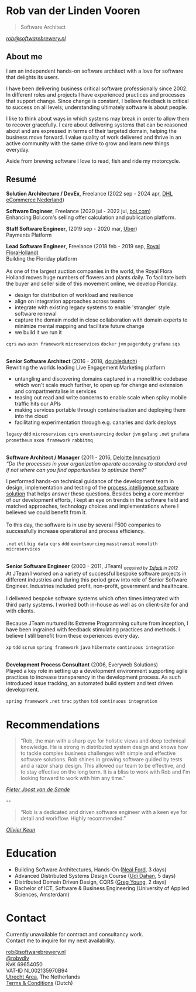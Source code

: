 # Rob van der Linden Vooren

> Software Architect

_[rob@softwarebrewery.nl](mailto:rob@softwarebrewery.nl)_<br/>

## About me
I am an independent hands-on software architect with a love for software that delights its users.

I have been delivering business critical software professionally since 2002. In different roles and projects I have experienced practices and processes that support change. Since change is constant, I believe feedback is critical to success on all levels; understanding ultimately software is about people.

I like to think about ways in which systems may break in order to allow them to recover gracefully. I care about delivering systems that can be reasoned about and are expressed in terms of their targeted domain, helping the business move forward. I value quality of work delivered and thrive in an active community with the same drive to grow and learn new things everyday.

Aside from brewing software I love to read, fish and ride my motorcycle.

## Resumé
**Solution Architecture / DevEx**, Freelance (2022 sep - 2024 apr, [DHL eCommerce Nederland](http://www.dhlecommerce.nl/))<br/>

**Software Engineer**, Freelance (2020 jul - 2022 jul, [bol.com](https://www.bol.com))<br/>
Enhancing Bol.com's selling offer calculation and publication platform.<br/>

**Staff Software Engineer**, (2019 sep - 2020 mar, [Uber](https://www.uber.com))<br/>
Payments Platform<br/>

**Lead Software Engineer**, Freelance (2018 feb - 2019 sep, [Royal FloraHolland](https://www.royalfloraholland.com))<br/>
Building the Floriday platform<br/>
<br/>
As one of the largest auction companies in the world, the Royal Flora Holland moves huge numbers of flowers and plants daily.
To facilitate both the buyer and seller side of this movement online, we develop Floriday.
* design for distribution of workload and resilience
* align on integration approaches across teams
* integrate with existing legacy systems to enable 'strangler' style software renewal
* capture the domain model in close collaboration with domain experts to minimize mental mapping and facilitate future change
* we build it we run it

`cqrs` `aws` `axon framework` `microservices` `docker` `jvm` `pagerduty` `grafana` `sqs`<br/>
<br/>

**Senior Software Architect** (2016 - 2018, [doubledutch](https://www.doubledutch.me))<br/>
Rewriting the worlds leading Live Engagement Marketing platform<br/>
* untangling and discovering domains captured in a monolithic codebase which won't scale much further, to open up for change and extension and compartmentalise in services
* teasing out read and write concerns to enable scale when spiky mobile traffic hits our APIs
* making services portable through containerisation and deploying them into the cloud
* facilitating experimentation through e.g. canaries and dark deploys

`legacy` `ddd` `microservices` `cqrs` `eventsourcing` `docker` `jvm` `golang` `.net` `grafana` `prometheus` `axon framework` `rabbitmq`<br/>
<br/>

**Software Architect / Manager** (2011 - 2016, [Deloitte Innovation](https://www2.deloitte.com/nl/nl/pages/innovatie/topics/innovatie.html))<br/>
_“Do the processes in your organization operate according to standard and if not where can you find opportunities to optimize them?”_

I performed hands-on technical guidance of the development team in design, implementation and testing of the [process intelligence software solution](https://www2.deloitte.com/us/en/pages/operations/solutions/process-efficiency-with-advanced-analytics.html) that helps answer these questions. Besides being a core member of our development efforts, I kept an eye on trends in the software field and matched approaches, technology choices and implementations where I believed we could benefit from it.<br/>
<br/>
To this day, the software is in use by several F500 companies to successfully increase operational and process efficiency.<br/>
<br/>
`.net` `etl` `big data` `cqrs` `ddd` `eventsourcing` `masstransit` `monolith` `microservices`<br/>
<br/>

**Senior Software Engineer** (2003 - 2011, JTeam) _<sub>acquired by [Trifork](http://trifork.nl) in 2012</sub>_<br/>
At JTeam I worked on a variety of successful bespoke software projects in different industries and during this period grew into role of Senior Software Engineer. Industries included profit, non-profit, government and healthcare.<br/>
<br/>
I delivered bespoke software systems which often times integrated with third party systems. I worked both in-house as well as on client-site for and with clients.<br/>
<br/>
Because JTeam nurtured its Extreme Programming culture from inception, I have been ingrained with feedback stimulating practices and methods. I believe I still benefit from these experiences every day.

`xp` `tdd` `scrum` `spring framework` `java` `hibernate` `continuous integration`<br/>
<br/>

**Development Process Consultant** (2006, Everyweb Solutions)<br/>
Played a key role in setting up a development environment supporting agile practices to increase transparency in the development process. As such introduced issue tracking, an automated build system and test driven development.

`spring framework` `.net` `trac` `python` `tdd` `continuous integration`

# Recommendations
> “Rob, the man with a sharp eye for holistic views and deep technical knowledge. He is strong in distributed system design and knows how to tackle complex business challenges with simple and effective software solutions. Rob shines in growing software guided by tests and a razor sharp design. This allowed our team to be effective, and to stay effective on the long term. It is a bliss to work with Rob and I'm looking forward to work with him any time.”

_<a href="https://www.linkedin.com/in/pjvds/">Pieter Joost van de Sande</a>_

--

> “Rob is a dedicated and driven software engineer with a keen eye for detail and workflow. Highly recommended.”

 _<a href="https://www.linkedin.com/in/olivier-keun-8494913/">Olivier Keun</a>_

# Education
* Building Software Architectures, Hands-On ([Neal Ford](http://nealford.com/), 3 days)<br/>
* Advanced Distributed Systems Design Course ([Udi Dahan](http://udidahan.com), 5 days)<br/>
* Distributed Domain Driven Design, CQRS ([Greg Young](https://gregfyoung.wordpress.com), 2 days)<br/>
* Bachelor of ICT, Software & Business Engineering (University of Applied Sciences, Amsterdam)

# Contact
Currently unavailable for contract and consultancy work.<br/>
Contact me to inquire for my next availability.

[rob@softwarebrewery.nl](mailto:rob@softwarebrewery.nl)<br/>
[@robvdlv](https://twitter.com/robvdlv)<br/>
KvK 69654050<br/>
VAT-ID NL002135970B94<br/>
[Utrecht Area](https://www.google.nl/maps/place/Utrecht), The Netherlands<br/>
[Terms & Conditions](resources/algemene-voorwaarden-software-brewery-20180201.pdf) (Dutch)<br/>
